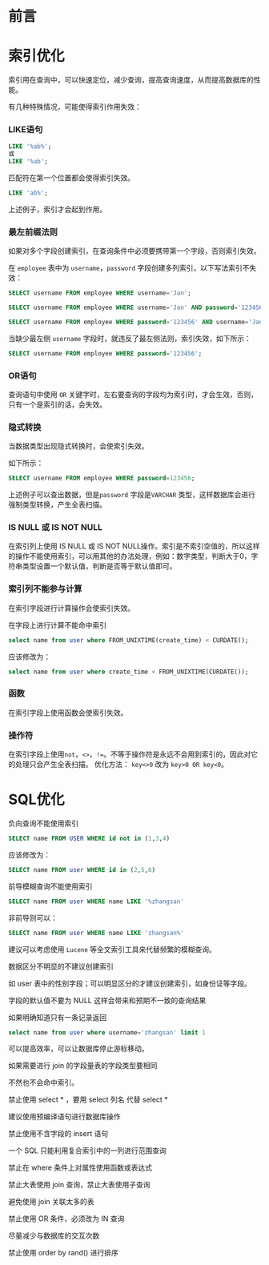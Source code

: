 # 前言



# 索引优化

索引用在查询中，可以快速定位，减少查询，提高查询速度，从而提高数据库的性能。

有几种特殊情况，可能使得索引作用失效：

### **LIKE语句**  

```sql
LIKE '%ab%';
或
LIKE '%ab';
```

匹配符在第一个位置都会使得索引失效。

```sql
LIKE 'ab%';
```

上述例子，索引才会起到作用。

### **最左前缀法则**  

如果对多个字段创建索引，在查询条件中必须要携带第一个字段，否则索引失效。

在 `employee` 表中为 `username`，`password` 字段创建多列索引，以下写法索引不失效：

```sql
SELECT username FROM employee WHERE username='Jan';

SELECT username FROM employee WHERE username='Jan' AND password='123456';

SELECT username FROM employee WHERE password='123456' AND username='Jan';
```

当缺少最左侧 `username` 字段时，就违反了最左侧法则，索引失效，如下所示：

```sql
SELECT username FROM employee WHERE password='123456';
```

### **OR语句**  

查询语句中使用 `OR` 关键字时，左右要查询的字段均为索引时，才会生效，否则，只有一个是索引的话，会失效。

### **隐式转换**  

当数据类型出现隐式转换时，会使索引失效。

如下所示：

```sql
SELECT username FROM employee WHERE password=123456;
```

上述例子可以查出数据，但是`password` 字段是`VARCHAR` 类型，这样数据库会进行强制类型转换，产生全表扫描。

### **IS NULL 或 IS NOT NULL**  

在索引列上使用 IS NULL 或 IS NOT NULL操作。索引是不索引空值的，所以这样的操作不能使用索引，可以用其他的办法处理，例如：数字类型，判断大于0，字符串类型设置一个默认值，判断是否等于默认值即可。

### **索引列不能参与计算**  

在索引字段进行计算操作会使索引失效。

在字段上进行计算不能命中索引

```sql
select name from user where FROM_UNIXTIME(create_time) < CURDATE();
```

应该修改为：

```sql
select name from user where create_time < FROM_UNIXTIME(CURDATE());
```

### **函数**  

在索引字段上使用函数会使索引失效。

### **操作符**  

在索引字段上使用`not`，`<>`，`!=`。不等于操作符是永远不会用到索引的，因此对它的处理只会产生全表扫描。 优化方法： `key<>0` 改为 `key>0 OR key<0`。

# SQL优化

负向查询不能使用索引

```sql
SELECT name FROM USER WHERE id not in (1,3,4)
```

应该修改为：

```sql
SELECT name FROM user WHERE id in (2,5,6)
```

前导模糊查询不能使用索引

```sql
SELECT name FROM user WHERE name LIKE '%zhangsan'
```

非前导则可以：

```sql
SELECT name FROM user WHERE name LIKE 'zhangsan%'
```

建议可以考虑使用 `Lucene` 等全文索引工具来代替频繁的模糊查询。

数据区分不明显的不建议创建索引

如 user 表中的性别字段；可以明显区分的才建议创建索引，如身份证等字段。

字段的默认值不要为 NULL
这样会带来和预期不一致的查询结果




如果明确知道只有一条记录返回

```sql
select name from user where username='zhangsan' limit 1
```

可以提高效率，可以让数据库停止游标移动。



如果需要进行 join 的字段量表的字段类型要相同

不然也不会命中索引。

禁止使用 select * ，要用 select 列名 代替 select *


建议使用预编译语句进行数据库操作

禁止使用不含字段的 insert 语句

一个 SQL 只能利用复合索引中的一列进行范围查询

禁止在 where 条件上对属性使用函数或表达式

禁止大表使用 join 查询，禁止大表使用子查询

避免使用 join 关联太多的表

禁止使用 OR 条件，必须改为 IN 查询

尽量减少与数据库的交互次数

禁止使用 order by rand() 进行排序